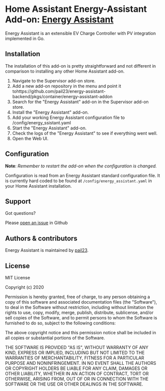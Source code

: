 # Home Assistant Energy-Assistant Add-on: [Energy Assistant](https://github.com/pail23/energy-assistant-backend/pkgs/container/energy-assistant-backend)

Energy Assistant is an extensible EV Charge Controller with PV integration implemented in Go.

## Installation

The installation of this add-on is pretty straightforward and not different in
comparison to installing any other Home Assistant add-on.

1. Navigate to the Supervisor add-on store.
2. Add a new add-on repository in the menu and point it tohttps://github.com/pail23/energy-assistant-backend/pkgs/container/energy-assistant-addon
3. Search for the "Energy Assistant" add-on in the Supervisor add-on store.
4. Install the "Energy Assistant" add-on.
5. Add your working Energy Assistant configuration file to /config/energy_ssistant.yaml 
6. Start the "Energy Assistant" add-on.
7. Check the logs of the "Energy Assistant" to see if everything went well.
8. Open the Web UI.

## Configuration


**Note**: _Remember to restart the add-on when the configuration is changed._

Configuration is read from an Energy Assistant standard configuration file. It is currently hard coded to be found at
`/config/energy_assistant.yaml`
in your Home Assistant installation.


## Support

Got questions?

Please [open an issue](https://github.com/pail23/energy-assistant-backend/pkgs/container/energy-assistant-backend/issues) in Github

## Authors & contributors

Energy Assistant is maintained by [pail23](https://github.com/pail23/energy-assistant-backend/pkgs/container/energy-assistant-backend).



## License

MIT License

Copyright (c) 2020 

Permission is hereby granted, free of charge, to any person obtaining a copy
of this software and associated documentation files (the "Software"), to deal
in the Software without restriction, including without limitation the rights
to use, copy, modify, merge, publish, distribute, sublicense, and/or sell
copies of the Software, and to permit persons to whom the Software is
furnished to do so, subject to the following conditions:

The above copyright notice and this permission notice shall be included in all
copies or substantial portions of the Software.

THE SOFTWARE IS PROVIDED "AS IS", WITHOUT WARRANTY OF ANY KIND, EXPRESS OR
IMPLIED, INCLUDING BUT NOT LIMITED TO THE WARRANTIES OF MERCHANTABILITY,
FITNESS FOR A PARTICULAR PURPOSE AND NONINFRINGEMENT. IN NO EVENT SHALL THE
AUTHORS OR COPYRIGHT HOLDERS BE LIABLE FOR ANY CLAIM, DAMAGES OR OTHER
LIABILITY, WHETHER IN AN ACTION OF CONTRACT, TORT OR OTHERWISE, ARISING FROM,
OUT OF OR IN CONNECTION WITH THE SOFTWARE OR THE USE OR OTHER DEALINGS IN THE
SOFTWARE.
